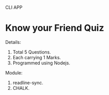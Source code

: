   CLI APP
# Know your Friend Quiz


Details: 
1. Total 5 Questions.
1. Each carrying 1 Marks.
1. Programmed using Nodejs.

Module:
1. readline-sync.
1. CHALK.


